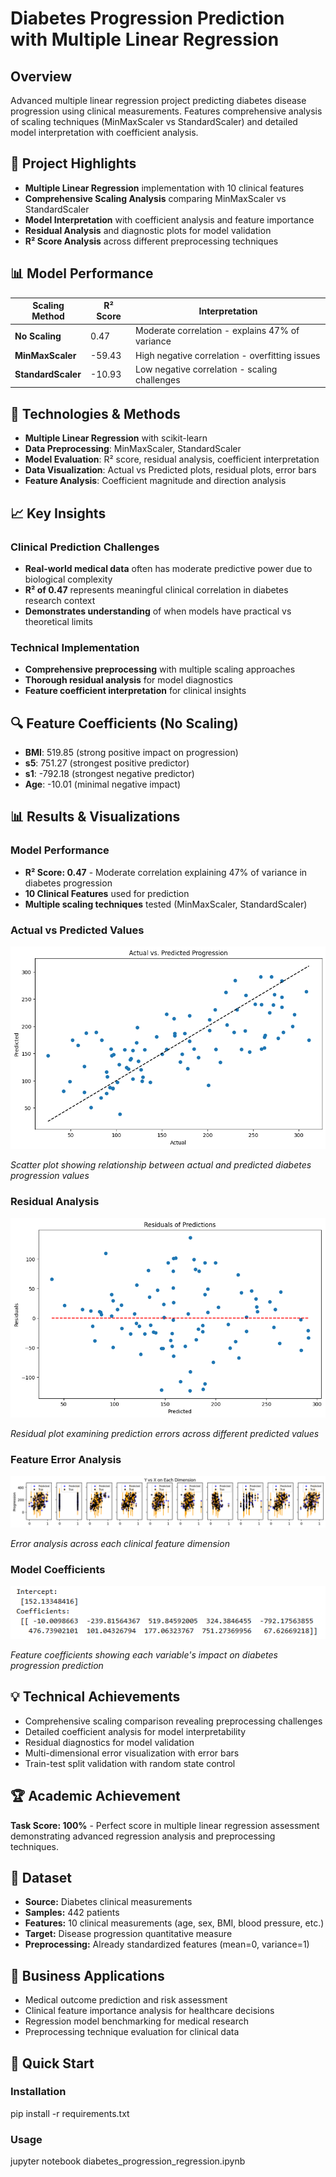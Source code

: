 # Diabetes Progression Prediction with Multiple Linear Regression

## Overview
Advanced multiple linear regression project predicting diabetes disease progression using clinical measurements. Features comprehensive analysis of scaling techniques (MinMaxScaler vs StandardScaler) and detailed model interpretation with coefficient analysis.

## 🎯 Project Highlights
- **Multiple Linear Regression** implementation with 10 clinical features  
- **Comprehensive Scaling Analysis** comparing MinMaxScaler vs StandardScaler  
- **Model Interpretation** with coefficient analysis and feature importance  
- **Residual Analysis** and diagnostic plots for model validation  
- **R² Score Analysis** across different preprocessing techniques  

## 📊 Model Performance

| Scaling Method    | R² Score | Interpretation                         |
|-------------------|----------|--------------------------------------|
| **No Scaling**    | 0.47     | Moderate correlation - explains 47% of variance |
| **MinMaxScaler**  | -59.43   | High negative correlation - overfitting issues  |
| **StandardScaler**| -10.93   | Low negative correlation - scaling challenges   |

## 🔧 Technologies & Methods
- **Multiple Linear Regression** with scikit-learn  
- **Data Preprocessing**: MinMaxScaler, StandardScaler  
- **Model Evaluation**: R² score, residual analysis, coefficient interpretation  
- **Data Visualization**: Actual vs Predicted plots, residual plots, error bars  
- **Feature Analysis**: Coefficient magnitude and direction analysis  

## 📈 Key Insights

### Clinical Prediction Challenges
- **Real-world medical data** often has moderate predictive power due to biological complexity
- **R² of 0.47** represents meaningful clinical correlation in diabetes research context
- **Demonstrates understanding** of when models have practical vs theoretical limits

### Technical Implementation
- **Comprehensive preprocessing** with multiple scaling approaches
- **Thorough residual analysis** for model diagnostics
- **Feature coefficient interpretation** for clinical insights

## 🔍 Feature Coefficients (No Scaling)
- **BMI**: 519.85 (strong positive impact on progression)  
- **s5**: 751.27 (strongest positive predictor)  
- **s1**: -792.18 (strongest negative predictor)  
- **Age**: -10.01 (minimal negative impact)

## 📊 Results & Visualizations

### Model Performance
- **R² Score: 0.47** - Moderate correlation explaining 47% of variance in diabetes progression
- **10 Clinical Features** used for prediction
- **Multiple scaling techniques** tested (MinMaxScaler, StandardScaler)

### Actual vs Predicted Values
![Actual vs Predicted](visualizations/actual_vs_predicted.png)

*Scatter plot showing relationship between actual and predicted diabetes progression values*

### Residual Analysis
![Residuals Plot](visualizations/residuals_plot.png)

*Residual plot examining prediction errors across different predicted values*

### Feature Error Analysis
![Feature Errors](visualizations/feature_errors.png)

*Error analysis across each clinical feature dimension*

### Model Coefficients
![Coefficients](visualizations/coefficients.png)

*Feature coefficients showing each variable's impact on diabetes progression prediction*

## 💡 Technical Achievements
- Comprehensive scaling comparison revealing preprocessing challenges  
- Detailed coefficient analysis for model interpretability  
- Residual diagnostics for model validation  
- Multi-dimensional error visualization with error bars  
- Train-test split validation with random state control  

## 🏆 Academic Achievement
**Task Score: 100%** - Perfect score in multiple linear regression assessment demonstrating advanced regression analysis and preprocessing techniques.

## 📁 Dataset
- **Source:** Diabetes clinical measurements  
- **Samples:** 442 patients  
- **Features:** 10 clinical measurements (age, sex, BMI, blood pressure, etc.)  
- **Target:** Disease progression quantitative measure  
- **Preprocessing:** Already standardized features (mean=0, variance=1)  

## 🎯 Business Applications
- Medical outcome prediction and risk assessment  
- Clinical feature importance analysis for healthcare decisions  
- Regression model benchmarking for medical research  
- Preprocessing technique evaluation for clinical data

## 🚀 Quick Start

### Installation  

pip install -r requirements.txt

### Usage  

jupyter notebook diabetes_progression_regression.ipynb
